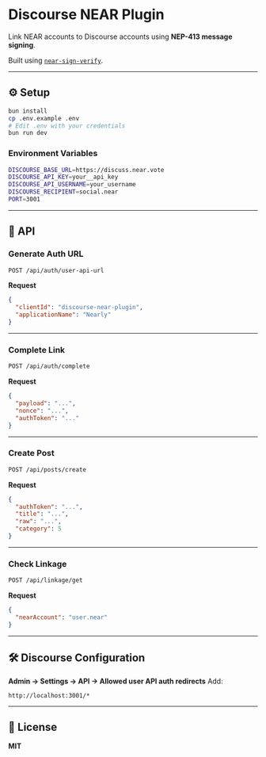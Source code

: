 # Discourse NEAR Plugin

Link NEAR accounts to Discourse accounts using **NEP-413 message signing**.

Built using [`near-sign-verify`](https://github.com/elliotBraem/near-sign-verify).

---

## ⚙️ Setup

```bash
bun install
cp .env.example .env
# Edit .env with your credentials
bun run dev
```

### Environment Variables

```bash
DISCOURSE_BASE_URL=https://discuss.near.vote
DISCOURSE_API_KEY=your__api_key
DISCOURSE_API_USERNAME=your_username
DISCOURSE_RECIPIENT=social.near
PORT=3001
```

---

## 🧩 API

### Generate Auth URL

```bash
POST /api/auth/user-api-url
```

**Request**

```json
{
  "clientId": "discourse-near-plugin",
  "applicationName": "Nearly"
}
```

---

### Complete Link

```bash
POST /api/auth/complete
```

**Request**

```json
{
  "payload": "...",
  "nonce": "...",
  "authToken": "..."
}
```

---

### Create Post

```bash
POST /api/posts/create
```

**Request**

```json
{
  "authToken": "...",
  "title": "...",
  "raw": "...",
  "category": 5
}
```

---

### Check Linkage

```bash
POST /api/linkage/get
```

**Request**

```json
{
  "nearAccount": "user.near"
}
```

---

## 🛠️ Discourse Configuration

**Admin → Settings → API → Allowed user API auth redirects**
Add:

```
http://localhost:3001/*
```

---

## 📄 License

**MIT**
